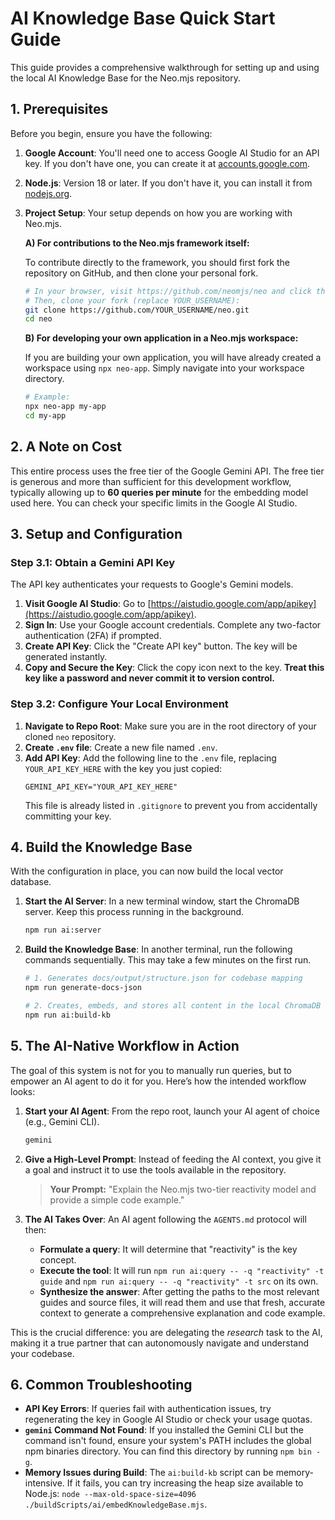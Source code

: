 # AI Knowledge Base Quick Start Guide

This guide provides a comprehensive walkthrough for setting up and using the local AI Knowledge Base
for the Neo.mjs repository.

## 1. Prerequisites

Before you begin, ensure you have the following:

1.  **Google Account**: You'll need one to access Google AI Studio for an API key. If you don't have one,
    you can create it at [accounts.google.com](https://accounts.google.com).
2.  **Node.js**: Version 18 or later. If you don't have it, you can install it from [nodejs.org](https://nodejs.org).
3.  **Project Setup**: Your setup depends on how you are working with Neo.mjs.

    **A) For contributions to the Neo.mjs framework itself:**

    To contribute directly to the framework, you should first fork the repository on GitHub, and then clone your personal fork.
    ```bash
    # In your browser, visit https://github.com/neomjs/neo and click the "Fork" button.
    # Then, clone your fork (replace YOUR_USERNAME):
    git clone https://github.com/YOUR_USERNAME/neo.git
    cd neo
    ```

    **B) For developing your own application in a Neo.mjs workspace:**

    If you are building your own application, you will have already created a workspace using `npx neo-app`.
    Simply navigate into your workspace directory.
    ```bash
    # Example:
    npx neo-app my-app
    cd my-app
    ```

## 2. A Note on Cost

This entire process uses the free tier of the Google Gemini API. The free tier is generous and more than sufficient for
this development workflow, typically allowing up to **60 queries per minute** for the embedding model used here.
You can check your specific limits in the Google AI Studio.

## 3. Setup and Configuration

### Step 3.1: Obtain a Gemini API Key

The API key authenticates your requests to Google's Gemini models.

1.  **Visit Google AI Studio**: Go to [https://aistudio.google.com/app/apikey](https://aistudio.google.com/app/apikey).
2.  **Sign In**: Use your Google account credentials. Complete any two-factor authentication (2FA) if prompted.
3.  **Create API Key**: Click the "Create API key" button. The key will be generated instantly.
4.  **Copy and Secure the Key**: Click the copy icon next to the key. **Treat this key like a password and never commit
    it to version control.**

### Step 3.2: Configure Your Local Environment

1.  **Navigate to Repo Root**: Make sure you are in the root directory of your cloned `neo` repository.
2.  **Create `.env` file**: Create a new file named `.env`.
3.  **Add API Key**: Add the following line to the `.env` file, replacing `YOUR_API_KEY_HERE` with the key you just copied:
    ```
    GEMINI_API_KEY="YOUR_API_KEY_HERE"
    ```
    This file is already listed in `.gitignore` to prevent you from accidentally committing your key.

## 4. Build the Knowledge Base

With the configuration in place, you can now build the local vector database.

1.  **Start the AI Server**: In a new terminal window, start the ChromaDB server. Keep this process running in the background.
    ```bash
    npm run ai:server
    ```
2.  **Build the Knowledge Base**: In another terminal, run the following commands sequentially. This may take a few
    minutes on the first run.
    ```bash
    # 1. Generates docs/output/structure.json for codebase mapping
    npm run generate-docs-json

    # 2. Creates, embeds, and stores all content in the local ChromaDB
    npm run ai:build-kb
    ```

## 5. The AI-Native Workflow in Action

The goal of this system is not for you to manually run queries, but to empower an AI agent to do it for you. Here’s how
the intended workflow looks:

1.  **Start your AI Agent**: From the repo root, launch your AI agent of choice (e.g., Gemini CLI).
    ```bash
    gemini
    ```
2.  **Give a High-Level Prompt**: Instead of feeding the AI context, you give it a goal and instruct it to use the tools
    available in the repository.

    > **Your Prompt:** "Explain the Neo.mjs two-tier reactivity model and provide a simple code example."

3.  **The AI Takes Over**: An AI agent following the `AGENTS.md` protocol will then:
    *   **Formulate a query**: It will determine that "reactivity" is the key concept.
    *   **Execute the tool**: It will run `npm run ai:query -- -q "reactivity" -t guide` and
        `npm run ai:query -- -q "reactivity" -t src` on its own.
    *   **Synthesize the answer**: After getting the paths to the most relevant guides and source files, it will read
        them and use that fresh, accurate context to generate a comprehensive explanation and code example.

This is the crucial difference: you are delegating the *research* task to the AI, making it a true partner that can
autonomously navigate and understand your codebase.

## 6. Common Troubleshooting

-   **API Key Errors**: If queries fail with authentication issues, try regenerating the key in Google AI Studio or
    check your usage quotas.
-   **`gemini` Command Not Found**: If you installed the Gemini CLI but the command isn't found, ensure your system's
    PATH includes the global npm binaries directory. You can find this directory by running `npm bin -g`.
-   **Memory Issues during Build**: The `ai:build-kb` script can be memory-intensive. If it fails, you can try increasing
    the heap size available to Node.js: `node --max-old-space-size=4096 ./buildScripts/ai/embedKnowledgeBase.mjs`.
